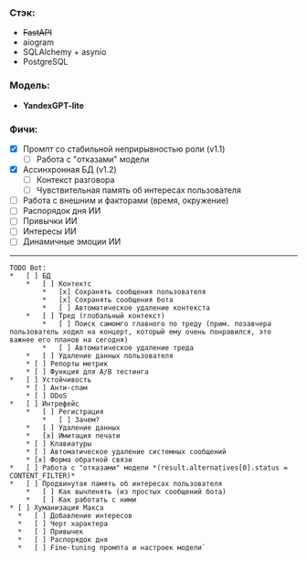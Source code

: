### Стэк:
- ~~FastAPI~~
- aiogram
- SQLAlchemy + asynio
- PostgreSQL

### Модель:
- **YandexGPT-lite**

### Фичи:
- [x] Промпт со стабильной неприрывностью роли (v1.1)
  - [ ] Работа с "отказами" модели
- [x] Ассинхронная БД (v1.2)
  - [ ] Контекст разговора
  - [ ] Чувствительная память об интересах пользователя
- [ ] Работа с внешним и факторами (время, окружение)
- [ ] Распорядок дня ИИ
- [ ] Привычки ИИ
- [ ] Интересы ИИ
- [ ] Динамичные эмоции ИИ
---
```
TODO Bot:
*   [ ] БД
    *   [ ] Контектс
        *   [x] Сохранять сообщения пользователя
        *   [x] Сохранять сообщения бота
        *   [ ] Автоматическое удаление контекста
    *   [ ] Тред (глобальный контекст)
        *   [ ] Поиск самомго главного по треду (прим. позавчера пользователь ходил на концерт, который ему очень понравился, это важнее его планов на сегодня)
        *   [ ] Автоматическое удаление треда
    *   [ ] Удаление данных пользователя
    * [ ] Репорты метрик
    * [ ] Функция для A/B тестинга
*   [ ] Устойчивость
    * [ ] Анти-спам
    * [ ] DDoS
*   [ ] Интрефейс
    *   [ ] Регистрация
        *   [ ] Зачем?
    *   [ ] Удаление данных
    *   [x] Имитация печати
    * [ ] Клавиатуры
    * [ ] Автоматическое удаление системных сообщений
    * [x] Форма обратной связи
*   [ ] Работа с "отказами" модели *(result.alternatives[0].status = CONTENT_FILTER)*
*   [ ] Продвинутая память об интересах пользователя
    *   [ ] Как вычленять (из простых сообщений бота)
    *   [ ] Как работать с ними
* [ ] Хуманизация Макса
  *   [ ] Добавление интересов
  *   [ ] Черт характера
  *   [ ] Привычек
  *   [ ] Распорядок дня
  *   [ ] Fine-tuning промпта и настроек модели`
```